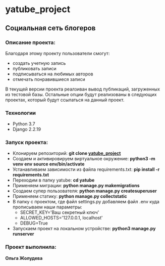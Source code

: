 # yatube_project

## Социальная сеть блогеров

### Описание проекта:

Благодаря этому проекту пользователи cмогут:
- создать учетную запись
- публиковать записи
- подписываться на любимых авторов
- отмечать понравившиеся записи

В текущей версии проекта реалзиван вывод публикаций, загруженных из тестовой базы.
Остальные опции будут реализованы в следующих проектах, который будут ссылаться на данный проект.
  
### Технологии
- Python 3.7
- Django 2.2.19

### Запуск проекта:

- Клонируем репозиторий: **git clone [yatube_project](https://github.com/Olga-Zholudeva/yatube_project)**
- Cоздаем и активировируем виртуальное окружение: **python3 -m venv env source env/bin/activate**
- Устанавливаем зависимости из файла requirements.txt: **pip install -r requirements.txt**
- Переходим в папку yatube: **cd yatube**
- Применяем миграции: **python manage.py makemigrations**
- Создаем супер пользователя: **python manage.py createsuperuser**
- Применяем статику: **python manage.py collectstatic**
- В папку с проектом, где файл settings.py добавляем файл .env куда прописываем наши параметры:
  - SECRET_KEY='Ваш секретный ключ'
  - ALLOWED_HOSTS='127.0.0.1, localhost'
  - DEBUG=True
- Запускаем проект на локальном устройстве: **python3 manage.py runserver**

### Проект выполнила:

**Ольга Жолудева**
